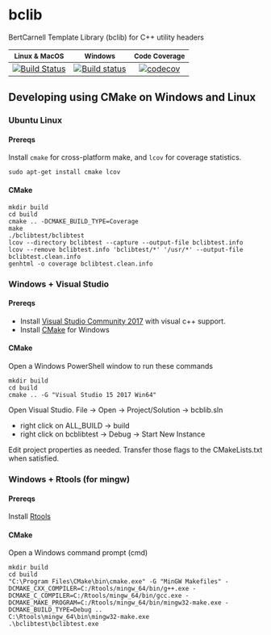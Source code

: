 bclib
=====

BertCarnell Template Library (bclib) for C++ utility headers

|<sub>Linux & MacOS</sub>|<sub>Windows</sub>|<sub>Code Coverage</sub>|
|:---:|:---:|:---:|
|[![Build Status](https://travis-ci.org/bertcarnell/bclib.svg?branch=master)](https://travis-ci.org/bertcarnell/bclib)|[![Build status](https://ci.appveyor.com/api/projects/status/ew4nolsitxr5sl5r?svg=true)](https://ci.appveyor.com/project/bertcarnell/bclib)|[![codecov](https://codecov.io/gh/bertcarnell/bclib/branch/master/graph/badge.svg)](https://codecov.io/gh/bertcarnell/bclib)|

## Developing using CMake on Windows and Linux

### Ubuntu Linux

#### Prereqs

Install `cmake` for cross-platform make, and `lcov` for coverage statistics.

```
sudo apt-get install cmake lcov
```

#### CMake

```
mkdir build
cd build
cmake .. -DCMAKE_BUILD_TYPE=Coverage
make
./bclibtest/bclibtest
lcov --directory bclibtest --capture --output-file bclibtest.info
lcov --remove bclibtest.info 'bclibtest/*' '/usr/*' --output-file bclibtest.clean.info
genhtml -o coverage bclibtest.clean.info
```

### Windows + Visual Studio

#### Prereqs

- Install [Visual Studio Community 2017](https://visualstudio.microsoft.com/vs/community/) with visual c++ support.
- Install [CMake](https://cmake.org/) for Windows

#### CMake

Open a Windows PowerShell window to run these commands

```
mkdir build
cd build
cmake .. -G "Visual Studio 15 2017 Win64"
```

Open Visual Studio.  File -> Open -> Project/Solution -> bcblib.sln

- right click on ALL_BUILD -> build
- right click on bcblibtest -> Debug -> Start New Instance

Edit project properties as needed.  Transfer those flags to the CMakeLists.txt when satisfied.

### Windows + Rtools (for mingw)

#### Prereqs

Install [Rtools](https://cran.r-project.org/bin/windows/Rtools/)

#### CMake

Open a Windows command prompt (cmd)

```
mkdir build
cd build
"C:\Program Files\CMake\bin\cmake.exe" -G "MinGW Makefiles" -DCMAKE_CXX_COMPILER=C:/Rtools/mingw_64/bin/g++.exe -DCMAKE_C_COMPILER=C:/Rtools/mingw_64/bin/gcc.exe -DCMAKE_MAKE_PROGRAM=C:/Rtools/mingw_64/bin/mingw32-make.exe -DCMAKE_BUILD_TYPE=Debug ..
C:\Rtools\mingw_64\bin\mingw32-make.exe
.\bclibtest\bclibtest.exe
```
